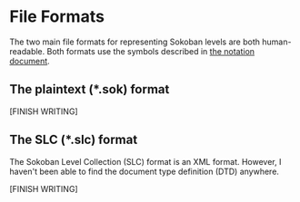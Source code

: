 # File Formats

The two main file formats for representing Sokoban levels are both 
human-readable. Both formats use the symbols described in [the notation 
document](Notation.md).

## The plaintext (*.sok) format

[FINISH WRITING]

## The SLC (*.slc) format

The Sokoban Level Collection (SLC) format is an XML format. However, I haven't 
been able to find the document type definition (DTD) anywhere.

[FINISH WRITING]
